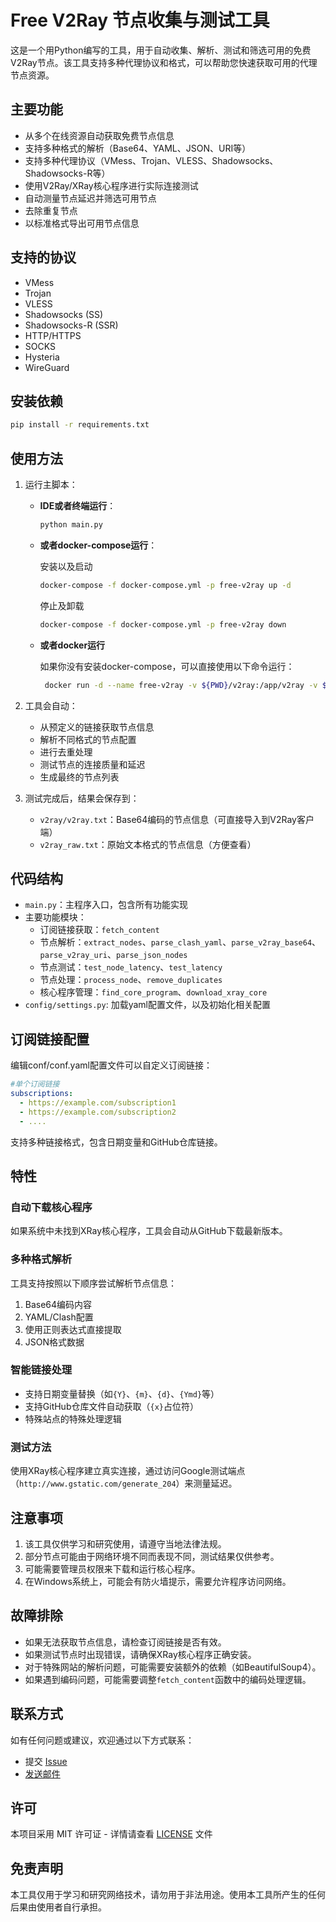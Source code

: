 # Free V2Ray 节点收集与测试工具

这是一个用Python编写的工具，用于自动收集、解析、测试和筛选可用的免费V2Ray节点。该工具支持多种代理协议和格式，可以帮助您快速获取可用的代理节点资源。

## 主要功能

- 从多个在线资源自动获取免费节点信息
- 支持多种格式的解析（Base64、YAML、JSON、URI等）
- 支持多种代理协议（VMess、Trojan、VLESS、Shadowsocks、Shadowsocks-R等）
- 使用V2Ray/XRay核心程序进行实际连接测试
- 自动测量节点延迟并筛选可用节点
- 去除重复节点
- 以标准格式导出可用节点信息

## 支持的协议

- VMess
- Trojan
- VLESS
- Shadowsocks (SS)
- Shadowsocks-R (SSR)
- HTTP/HTTPS
- SOCKS
- Hysteria
- WireGuard

## 安装依赖

```bash
pip install -r requirements.txt
```

## 使用方法

1. 运行主脚本：
    - **IDE或者终端运行**：
        ```bash
        python main.py
        ```
    - **或者docker-compose运行**：
    
      安装以及启动
    
        ```bash
        docker-compose -f docker-compose.yml -p free-v2ray up -d
        ```
    
      停止及卸载
    
        ```bash
        docker-compose -f docker-compose.yml -p free-v2ray down
        ```
    
    - **或者docker运行**
    
      如果你没有安装docker-compose，可以直接使用以下命令运行：
    
       ```bash
        docker run -d --name free-v2ray -v ${PWD}/v2ray:/app/v2ray -v ${PWD}/logs:/app/logs likanug515/free-v2ray:latest
       ```

2. 工具会自动：
   - 从预定义的链接获取节点信息
   - 解析不同格式的节点配置
   - 进行去重处理
   - 测试节点的连接质量和延迟
   - 生成最终的节点列表

3. 测试完成后，结果会保存到：
   - `v2ray/v2ray.txt`：Base64编码的节点信息（可直接导入到V2Ray客户端）
   - `v2ray_raw.txt`：原始文本格式的节点信息（方便查看）

## 代码结构

- `main.py`：主程序入口，包含所有功能实现
- 主要功能模块：
  - 订阅链接获取：`fetch_content`
  - 节点解析：`extract_nodes`、`parse_clash_yaml`、`parse_v2ray_base64`、`parse_v2ray_uri`、`parse_json_nodes`
  - 节点测试：`test_node_latency`、`test_latency`
  - 节点处理：`process_node`、`remove_duplicates`
  - 核心程序管理：`find_core_program`、`download_xray_core`
- `config/settings.py`:  加载yaml配置文件，以及初始化相关配置

## 订阅链接配置

编辑conf/conf.yaml配置文件可以自定义订阅链接：

```yaml
#单个订阅链接
subscriptions:
  - https://example.com/subscription1
  - https://example.com/subscription2
  - ....
```

支持多种链接格式，包含日期变量和GitHub仓库链接。

## 特性

### 自动下载核心程序

如果系统中未找到XRay核心程序，工具会自动从GitHub下载最新版本。

### 多种格式解析

工具支持按照以下顺序尝试解析节点信息：
1. Base64编码内容
2. YAML/Clash配置
3. 使用正则表达式直接提取
4. JSON格式数据

### 智能链接处理

- 支持日期变量替换（如`{Y}`、`{m}`、`{d}`、`{Ymd}`等）
- 支持GitHub仓库文件自动获取（`{x}`占位符）
- 特殊站点的特殊处理逻辑

### 测试方法

使用XRay核心程序建立真实连接，通过访问Google测试端点（`http://www.gstatic.com/generate_204`）来测量延迟。

## 注意事项

1. 该工具仅供学习和研究使用，请遵守当地法律法规。
2. 部分节点可能由于网络环境不同而表现不同，测试结果仅供参考。
3. 可能需要管理员权限来下载和运行核心程序。
4. 在Windows系统上，可能会有防火墙提示，需要允许程序访问网络。

## 故障排除

- 如果无法获取节点信息，请检查订阅链接是否有效。
- 如果测试节点时出现错误，请确保XRay核心程序正确安装。
- 对于特殊网站的解析问题，可能需要安装额外的依赖（如BeautifulSoup4）。
- 如果遇到编码问题，可能需要调整`fetch_content`函数中的编码处理逻辑。

## 联系方式

如有任何问题或建议，欢迎通过以下方式联系：

- 提交 [Issue](https://github.com/bruceblink/free-v2ray/issues)
- [发送邮件](mailto:likanug.g@qq.com)

## 许可

本项目采用 MIT 许可证 - 详情请查看 [LICENSE](LICENSE) 文件

## 免责声明

本工具仅用于学习和研究网络技术，请勿用于非法用途。使用本工具所产生的任何后果由使用者自行承担。